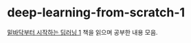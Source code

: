 # deep-learning-from-scratch-1

[밑바닥부터 시작하는 딥러닝 1](http://book.interpark.com/product/BookDisplay.do?_method=detail&sc.prdNo=263500510&gclid=Cj0KCQiAvP6ABhCjARIsAH37rbTozYEr9TRFnBJkJb90TJ1ICQpPd6nomlz-N1z7hDDCOfYfHbnaCugaAj5WEALw_wcB) 책을 읽으며 공부한 내용 모음.
